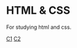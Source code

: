 # HTML & CSS

For studying html and css.

<a href="https://sergio-sousa-sermio21.github.io/html_css_stuff/source/c1/c1.html" target="_blank">C1</a> <a href="https://sergio-sousa-sermio21.github.io/html_css_stuff/source/c2/c2.html" target="_blank">C2</a>